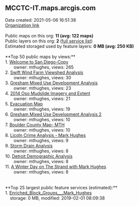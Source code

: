 <h2>MCCTC-IT.maps.arcgis.com</h2> Data created: 2021-05-06 16:51:38 <br /><a target='new' href='https://MCCTC-IT.maps.arcgis.com'>Organization link</a><br /><br />Public maps on this org: <b>11 (avg: 122 maps)</b><br />Public layers on this org: <b>2 </b>(<a target='new' href='https://services.arcgis.com/Gw594JZqMStaCGDA/ArcGIS/rest/services'>full service list</a>)<br />Estimated storaged used by feature layers: <b>0 MB (avg: 250 KB)</b><br /><br />**Top 50 public maps by views:**<br />  1. <a target='new' href='https://www.arcgis.com/home/item.html?id=de7064f65de4472fb006f6f3b0671da0'>Welcome to San Diego-Copy</a> <br />  &nbsp;&nbsp;&nbsp;&nbsp; &nbsp;&nbsp;owner: mthughes, views: 265<br />  2. <a target='new' href='https://www.arcgis.com/home/item.html?id=fa2f9692e58c4d31a327268abfa94751'>Swift Wind Farm Viewshed Analysis</a> <br />  &nbsp;&nbsp;&nbsp;&nbsp; &nbsp;&nbsp;owner: mthughes, views: 30<br />  3. <a target='new' href='https://www.arcgis.com/home/item.html?id=933fbaff6cf24df49c7caec5bde7e44a'>Gresham Mixed Use Development Analysis</a> <br />  &nbsp;&nbsp;&nbsp;&nbsp; &nbsp;&nbsp;owner: mthughes, views: 23<br />  4. <a target='new' href='https://www.arcgis.com/home/item.html?id=090eaedb6c4246eda16eb3782a03e29d'>2014 Oso Mudslide Imagery and Extent</a> <br />  &nbsp;&nbsp;&nbsp;&nbsp; &nbsp;&nbsp;owner: mthughes, views: 21<br />  5. <a target='new' href='https://www.arcgis.com/home/item.html?id=57bde50173aa4f0282ddad609426161f'>Evacuation Map</a> <br />  &nbsp;&nbsp;&nbsp;&nbsp; &nbsp;&nbsp;owner: mthughes, views: 19<br />  6. <a target='new' href='https://www.arcgis.com/home/item.html?id=50e3f6c0f3a64ac5868aa0b4f3b754c8'>Gresham Mixed Use Development Analysis 2</a> <br />  &nbsp;&nbsp;&nbsp;&nbsp; &nbsp;&nbsp;owner: mthughes, views: 10<br />  7. <a target='new' href='https://www.arcgis.com/home/item.html?id=0b703f897140489cb25aee8f462e466c'>Boulder County Map- MTH</a> <br />  &nbsp;&nbsp;&nbsp;&nbsp; &nbsp;&nbsp;owner: mthughes, views: 10<br />  8. <a target='new' href='https://www.arcgis.com/home/item.html?id=7dc79aba3053446596278544f1551d56'>Licoln Crime Analysis - Mark Hughes</a> <br />  &nbsp;&nbsp;&nbsp;&nbsp; &nbsp;&nbsp;owner: mthughes, views: 9<br />  9. <a target='new' href='https://www.arcgis.com/home/item.html?id=e0d89af9789c4841913717abab61cbb5'>Storm Drain Analysis</a> <br />  &nbsp;&nbsp;&nbsp;&nbsp; &nbsp;&nbsp;owner: mthughes, views: 8<br />  10. <a target='new' href='https://www.arcgis.com/home/item.html?id=504367311990467da275020820d13d06'>Detroit Demographic Analysis</a> <br />  &nbsp;&nbsp;&nbsp;&nbsp; &nbsp;&nbsp;owner: mthughes, views: 8<br />  11. <a target='new' href='https://www.arcgis.com/home/item.html?id=3c5d5c7f73db4e79a12f249b64f4ca43'>A Winter Day on The Strand with Mark Hughes
</a> <br />  &nbsp;&nbsp;&nbsp;&nbsp; &nbsp;&nbsp;owner: mthughes, views: 8<br /><br /><br />**Top 25 largest public feature services (estimated):**<br /> 1. <a target='new' href='https://www.arcgis.com/home/item.html?id=d79dd08442424e19b6931de776d6a871'>Enriched_Block_Groups___Mark_Hughes</a><br /> &nbsp;&nbsp;&nbsp;&nbsp;storage: 0 MB, modified: 2019-02-01 08:09:38<br />